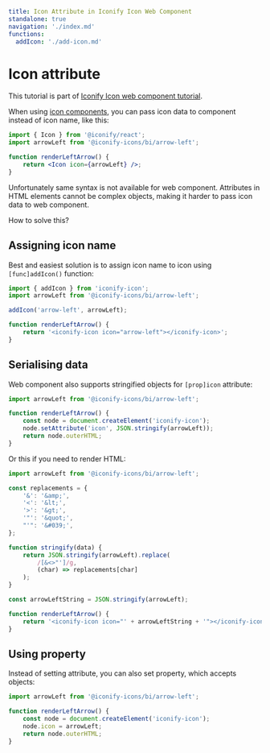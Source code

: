 ```yaml
title: Icon Attribute in Iconify Icon Web Component
standalone: true
navigation: './index.md'
functions:
  addIcon: './add-icon.md'
```

# Icon attribute

This tutorial is part of [Iconify Icon web component tutorial](./index.md).

When using [icon components](../icon-components/components/index.md), you can pass icon data to component instead of icon name, like this:

```jsx
import { Icon } from '@iconify/react';
import arrowLeft from '@iconify-icons/bi/arrow-left';

function renderLeftArrow() {
	return <Icon icon={arrowLeft} />;
}
```

Unfortunately same syntax is not available for web component. Attributes in HTML elements cannot be complex objects, making it harder to pass icon data to web component.

How to solve this?

## Assigning icon name

Best and easiest solution is to assign icon name to icon using `[func]addIcon()` function:

```js
import { addIcon } from 'iconify-icon';
import arrowLeft from '@iconify-icons/bi/arrow-left';

addIcon('arrow-left', arrowLeft);

function renderLeftArrow() {
	return '<iconify-icon icon="arrow-left"></iconify-icon>';
}
```

## Serialising data

Web component also supports stringified objects for `[prop]icon` attribute:

```js
import arrowLeft from '@iconify-icons/bi/arrow-left';

function renderLeftArrow() {
	const node = document.createElement('iconify-icon');
	node.setAttribute('icon', JSON.stringify(arrowLeft));
	return node.outerHTML;
}
```

Or this if you need to render HTML:

```js
import arrowLeft from '@iconify-icons/bi/arrow-left';

const replacements = {
	'&': '&amp;',
	'<': '&lt;',
	'>': '&gt;',
	'"': '&quot;',
	"'": '&#039;',
};

function stringify(data) {
	return JSON.stringify(arrowLeft).replace(
		/[&<>"']/g,
		(char) => replacements[char]
	);
}

const arrowLeftString = JSON.stringify(arrowLeft);

function renderLeftArrow() {
	return '<iconify-icon icon="' + arrowLeftString + '"></iconify-icon>';
}
```

## Using property

Instead of setting attribute, you can also set property, which accepts objects:

```js
import arrowLeft from '@iconify-icons/bi/arrow-left';

function renderLeftArrow() {
	const node = document.createElement('iconify-icon');
	node.icon = arrowLeft;
	return node.outerHTML;
}
```

